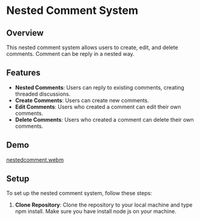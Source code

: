 # Nested Comment System

## Overview
This nested comment system allows users to create, edit, and delete comments. Comment can be reply in a nested way.

## Features
- **Nested Comments**: Users can reply to existing comments, creating threaded discussions.
- **Create Comments**: Users can create new comments.
- **Edit Comments**: Users who created a comment can edit their own comments.
- **Delete Comments**: Users who created a comment can delete their own comments.
## Demo
[nestedcomment.webm](https://github.com/Nikhilrai1/nested-comment/assets/87488064/7d1af326-80ae-4d42-8463-1f3d675c1944)
## Setup
To set up the nested comment system, follow these steps:

1. **Clone Repository**: Clone the repository to your local machine and type npm install. Make sure you have install node js on your machine.


